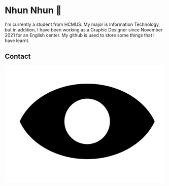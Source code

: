 # Nhun Nhun 👋
I'm currently a student from HCMUS. My major is Information Technology, but in addition, I have been working as a Graphic Designer since November 2021 for an English center. My github is used to store some things that I have learnt.

## Contact
<a href="https://www.facebook.com/nhung1899/" class="social-icon">
  <img src="/icon/eye.svg" alt="Facebook">
</a>
<style>
  social-icon {
    display: inline-block;
    transition: transform 0.3s ease;
  }
  
  social-icon:hover {
    transform: scale(1.2);
  }
</style>

